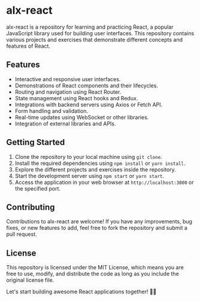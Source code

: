 # alx-react

alx-react is a repository for learning and practicing React, a popular JavaScript library used for building user interfaces. This repository contains various projects and exercises that demonstrate different concepts and features of React.

## Features

- Interactive and responsive user interfaces.
- Demonstrations of React components and their lifecycles.
- Routing and navigation using React Router.
- State management using React hooks and Redux.
- Integrations with backend servers using Axios or Fetch API.
- Form handling and validation.
- Real-time updates using WebSocket or other libraries.
- Integration of external libraries and APIs.

## Getting Started

1. Clone the repository to your local machine using `git clone`.
2. Install the required dependencies using `npm install` or `yarn install`.
3. Explore the different projects and exercises inside the repository.
4. Start the development server using `npm start` or `yarn start`.
5. Access the application in your web browser at `http://localhost:3000` or the specified port.

## Contributing

Contributions to alx-react are welcome! If you have any improvements, bug fixes, or new features to add, feel free to fork the repository and submit a pull request.

## License

This repository is licensed under the MIT License, which means you are free to use, modify, and distribute the code as long as you include the original license file.

Let's start building awesome React applications together! 🚀🌟
